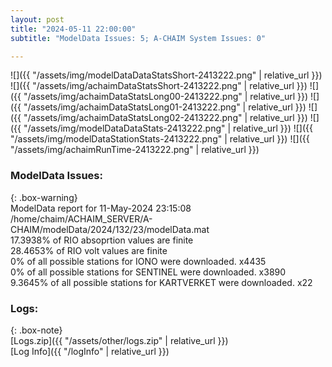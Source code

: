 ```yaml
---
layout: post
title: "2024-05-11 22:00:00"
subtitle: "ModelData Issues: 5; A-CHAIM System Issues: 0"

---
```


![]({{ "/assets/img/modelDataDataStatsShort-2413222.png" | relative_url }})
![]({{ "/assets/img/achaimDataStatsShort-2413222.png" | relative_url }})
![]({{ "/assets/img/achaimDataStatsLong00-2413222.png" | relative_url }})
![]({{ "/assets/img/achaimDataStatsLong01-2413222.png" | relative_url }})
![]({{ "/assets/img/achaimDataStatsLong02-2413222.png" | relative_url }})
![]({{ "/assets/img/modelDataDataStats-2413222.png" | relative_url }})
![]({{ "/assets/img/modelDataStationStats-2413222.png" | relative_url }})
![]({{ "/assets/img/achaimRunTime-2413222.png" | relative_url }})


### ModelData Issues:  
  
{: .box-warning}  
 ModelData report for 11-May-2024 23:15:08   
 /home/chaim/ACHAIM_SERVER/A-CHAIM/modelData/2024/132/23/modelData.mat   
 17.3938% of RIO absoprtion values are finite   
 28.4653% of RIO volt values are finite   
 0% of all possible stations for IONO were downloaded. x4435   
 0% of all possible stations for SENTINEL were downloaded. x3890   
 9.3645% of all possible stations for KARTVERKET were downloaded. x22   
  


### Logs:  
  
{: .box-note}  
[Logs.zip]({{ "/assets/other/logs.zip" | relative_url }})  
[Log Info]({{ "/logInfo" | relative_url }})  
